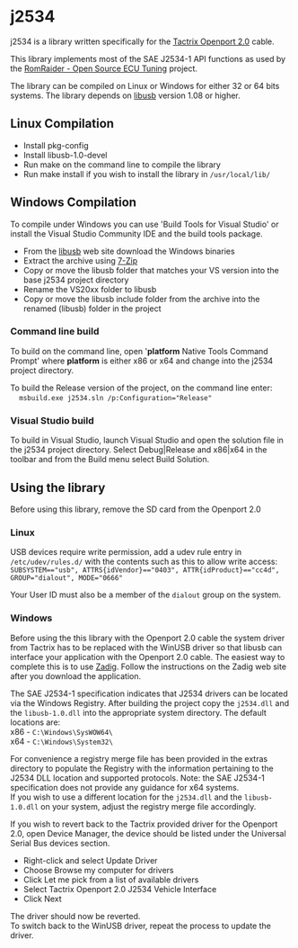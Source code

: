 # j2534

j2534 is a library written specifically for the [Tactrix Openport 2.0](https://www.tactrix.com/index.php?option=com_virtuemart&page=shop.product_details&flypage=flypage.tpl&product_id=17&Itemid=53&redirected=1&Itemid=53 "Tactrix Openport 2.0") cable.

This library implements most of the SAE J2534-1 API functions as used by the [RomRaider - Open Source ECU Tuning](https://www.romraider.com/ "RomRaider - Open Source ECU Tuning") project.

The library can be compiled on Linux or Windows for either 32 or 64 bits systems.  The library depends on [libusb](https://libusb.info/ "libusb") version 1.08 or higher.


## Linux Compilation
- Install pkg-config
- Install libusb-1.0-devel
- Run make on the command line to compile the library
- Run make install if you wish to install the library in `/usr/local/lib/`


## Windows Compilation
To compile under Windows you can use 'Build Tools for Visual Studio' or install the Visual Studio Community IDE and the build tools package.  

- From the [libusb](https://libusb.info/ "libusb") web site download the Windows binaries
- Extract the archive using [7-Zip](https://www.7-zip.org/ "7-Zip")
- Copy or move the libusb folder that matches your VS version into the base j2534 project directory
- Rename the VS20xx folder to libusb
- Copy or move the libusb include folder from the archive into the renamed (libusb) folder in the project

### Command line build
To build on the command line, open '__platform__ Native Tools Command Prompt' where __platform__ is either x86 or x64 and change into the j2534 project directory.

To build the Release version of the project, on the command line enter:  
&nbsp;&nbsp;&nbsp;&nbsp;`msbuild.exe j2534.sln /p:Configuration="Release"`

### Visual Studio build
To build in Visual Studio, launch Visual Studio and open the solution file in the j2534 project directory.  Select Debug|Release and x86|x64 in the toolbar and from the Build menu select Build Solution.


## Using the library
Before using this library, remove the SD card from the Openport 2.0

### Linux
USB devices require write permission, add a udev rule entry in `/etc/udev/rules.d/`
with the contents such as this to allow write access:  
`SUBSYSTEM=="usb", ATTRS{idVendor}=="0403", ATTR{idProduct}=="cc4d", GROUP="dialout", MODE="0666"`

Your User ID must also be a member of the `dialout` group on the system.

### Windows
Before using the this library with the Openport 2.0 cable the system driver from Tactrix has to be replaced with the WinUSB driver so that libusb can interface your application with the Openport 2.0 cable.  The easiest way to complete this is to use [Zadig](https://zadig.akeo.ie/ "Zadig").  Follow the instructions on the Zadig web site after you download the application.

The SAE J2534-1 specification indicates that J2534 drivers can be located via the Windows Registry.  After building the project copy the `j2534.dll` and the `libusb-1.0.dll` into the appropriate system directory. The default locations are:  
x86 - `C:\Windows\SysWOW64\`  
x64 - `C:\Windows\System32\`

For convenience a registry merge file has been provided in the extras directory to populate the Registry with the information pertaining to the J2534 DLL location and supported protocols. Note: the SAE J2534-1 specification does not provide any guidance for x64 systems.  
If you wish to use a different location for the `j2534.dll` and the `libusb-1.0.dll` on your system, adjust the registry merge file accordingly.

If you wish to revert back to the Tactrix provided driver for the Openport 2.0, open Device Manager, the device should be listed under the Universal Serial Bus devices section.  
- Right-click and select Update Driver
- Choose Browse my computer for drivers
- Click Let me pick from a list of available drivers
- Select Tactrix Openport 2.0 J2534 Vehicle Interface
- Click Next

The driver should now be reverted.  
To switch back to the WinUSB driver, repeat the process to update the driver.  
